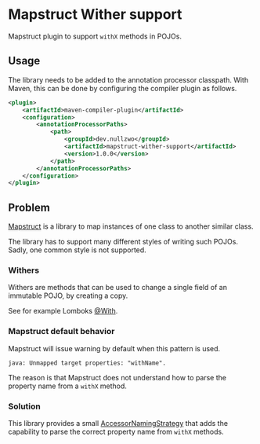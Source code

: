 # Mapstruct Wither support

Mapstruct plugin to support `withX` methods in POJOs.

## Usage

The library needs to be added to the annotation processor
classpath. With Maven, this can be done by configuring the
compiler plugin as follows.

```xml
<plugin>
    <artifactId>maven-compiler-plugin</artifactId>
    <configuration>
        <annotationProcessorPaths>
            <path>
                <groupId>dev.nullzwo</groupId>
                <artifactId>mapstruct-wither-support</artifactId>
                <version>1.0.0</version>
            </path>
        </annotationProcessorPaths>
    </configuration>
</plugin>
```

## Problem

[Mapstruct](https://mapstruct.org/) is a library to map instances
of one class to another similar class.

The library has to support many different styles of writing such
POJOs. Sadly, one common style is not supported.

### Withers

Withers are methods that can be used to change a single field
of an immutable POJO, by creating a copy.

See for example Lomboks
[@With](https://projectlombok.org/features/With).

### Mapstruct default behavior

Mapstruct will issue warning by default when this pattern is
used.

```
java: Unmapped target properties: "withName".
```

The reason is that Mapstruct does not understand how to parse
the property name from a `withX` method.

### Solution

This library provides a small
[AccessorNamingStrategy](https://mapstruct.org/documentation/stable/reference/html/#using-spi)
that adds the capability to parse the correct property name from
`withX` methods.